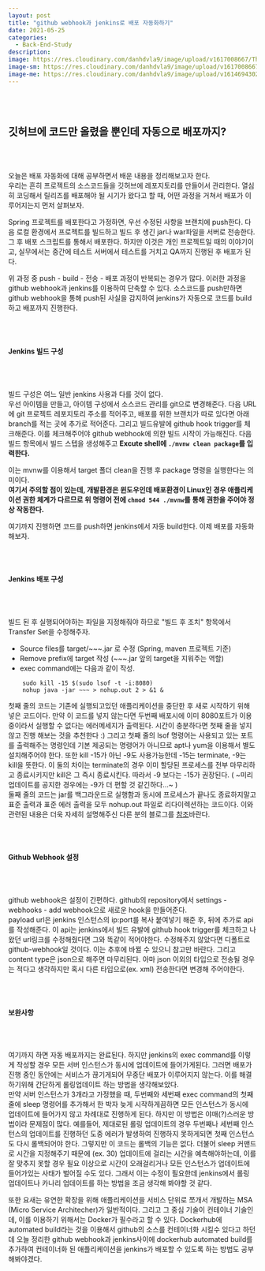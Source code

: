 ```yaml
---
layout: post	
title: "github webhook과 jenkins로 배포 자동화하기"
date: 2021-05-25
categories:
  - Back-End-Study
description:
image: https://res.cloudinary.com/danhdvla9/image/upload/v1617008667/Thumbnails/jenkins_vhzpmh.png
image-sm: https://res.cloudinary.com/danhdvla9/image/upload/v1617008667/Thumbnails/jenkins_vhzpmh.png
image-me: https://res.cloudinary.com/danhdvla9/image/upload/v1614694302/Blacksmith_vqd5bz.png
---
```


<br>
<br>

## 깃허브에 코드만 올렸을 뿐인데 자동으로 배포까지?

<br>
<br>

오늘은 배포 자동화에 대해 공부하면서 배운 내용을 정리해보고자 한다.  
우리는 흔히 프로젝트의 소스코드들을 깃허브에 레포지토리를 만들어서 관리한다. 열심히 코딩해서 릴리즈를 배포해야 될 시기가 왔다고 할 때, 어떤 과정을 거쳐서 배포가 이루어지는지 먼저 살펴보자.  

Spring 프로젝트를 배포한다고 가정하면, 우선 수정된 사항을 브랜치에 push한다. 
다음 로컬 환경에서 프로젝트를 빌드하고 빌드 후 생긴 jar나 war파일을 서버로 전송한다. 
그 후 배포 스크립트를 통해서 배포한다. 하지만 이것은 개인 프로젝트일 때의 이야기이고, 실무에서는 중간에 테스트 서버에서 테스트를 거치고 QA까지 진행된 후 배포가 된다. 

위 과정 중 push - build - 전송 - 배포 과정이 반복되는 경우가 많다. 이러한 과정을 github webhook과 jenkins를 이용하여 단축할 수 있다. 소스코드를 push만하면 github webhook을 통해 push된 사실을 감지하여 jenkins가 자동으로 코드를 build하고 배포까지 진행한다.

<br>
<br>

#### Jenkins 빌드 구성

<br>
<br>

빌드 구성은 여느 일반 jenkins 사용과 다를 것이 없다.  
우선 아이템을 만들고, 아이템 구성에서 소스코드 관리를 git으로 변경해준다. 다음 URL에 git 프로젝트 레포지토리 주소를 적어주고, 배포를 위한 브랜치가 따로 있다면 아래 branch를 적는 곳에 추가로 적어준다.
그리고 빌드유발에 github hook trigger를 체크해준다. 이를 체크해주어야 github webhook에 의한 빌드 시작이 가능해진다. 다음 빌드 항목에서 빌드 스텝을 생성해주고 **Excute shell에 `./mvnw clean package`를 입력한다.**  

이는 mvnw를 이용해서 target 폴더 clean을 진행 후 package 명령을 실행한다는 의미이다.  
**여기서 주의할 점이 있는데, 개발환경은 윈도우인데 배포환경이 Linux인 경우 애플리케이션 권한 체계가 다르므로 위 명령어 전에 `chmod 544 ./mvnw`를 통해 권한을 주어야 정상 작동한다.**  

여기까지 진행하면 코드를 push하면 jenkins에서 자동 build한다. 이제 배포를 자동화 해보자.  

<br>
<br>

#### Jenkins 배포 구성

<br>
<br>

빌드 된 후 실행되어야하는 파일을 지정해줘야 하므로 "빌드 후 조치" 항목에서 Transfer Set을 수정해주자.  

 - Source files를 target/~~~.jar 로 수정 (Spring, maven 프로젝트 기준)
 - Remove prefix에 target 작성 (~~~.jar 앞의 target을 지워주는 역할)
 - exec command에는 다음과 같이 작성.

```
	sudo kill -15 $(sudo lsof -t -i:8080)
	nohup java -jar ~~~ > nohup.out 2 > &1 &

```  

첫째 줄의 코드는 기존에 실행되고있던 애플리케이션을 중단한 후 새로 시작하기 위해 넣은 코드이다. 만약 이 코드를 넣지 않는다면 두번째 배포시에 이미 8080포트가 이용 중이라서 실행할 수 없다는 에러메세지가 출력된다. 시간이 충분하다면 첫째 줄을 넣지않고 진행 해보는 것을 추천한다 :) 그리고 첫째 줄의 lsof 명령어는 사용되고 있는 포트를 출력해주는 명령인데 기본 제공되는 명령어가 아니므로 apt나 yum을 이용해서 별도 설치해주어야 한다. 또한 kill -15가 아닌 -9도 사용가능한데 -15는 terminate, -9는 kill을 뜻한다. 이 둘의 차이는 terminate의 경우 이미 할당된 프로세스를 전부 마무리하고 종료시키지만 kill은 그 즉시 종료시킨다. 따라서 -9 보다는 -15가 권장된다. ( ~미리 업데이트를 공지한 경우에는 -9가 더 편할 것 같긴하다...~ )  
둘째 줄의 코드는 jar를 백그라운드로 실행함과 동시에 프로세스가 끝나도 종료하지말고 표준 출력과 표준 에러 출력을 모두 nohup.out 파일로 리다이렉션하는 코드이다. 이와 관련된 내용은 더욱 자세히 설명해주신 다른 분의 블로그를 [참조](https://joonyon.tistory.com/98)바란다.  

<br>
<br>

#### Github Webhook 설정 

<br>
<br>

github webhook은 설정이 간편하다. github의 repository에서 settings - webhooks - add webhook으로 새로운 hook을 만들어준다.  
payload url은 jenkins 인스턴스의 ip:port를 복사 붙여넣기 해준 후, 뒤에 추가로 api를 작성해준다. 이 api는 jenkins에서 빌드 유발에 github hook trigger를 체크하고 나왔던 url링크를 수정해줬다면 그와 똑같이 적어야한다. 수정해주지 않았다면 디폴트로 github-webhook일 것이다. 이는 추후에 바뀔 수 있으니 참고만 바란다. 그리고 content type은 json으로 해주면 마무리된다. 아마 json 이외의 타입으로 전송될 경우는 적다고 생각하지만 혹시 다른 타입으로(ex. xml) 전송한다면 변경해 주어야한다.

<br>
<br>

#### 보완사항

<br>
<br>

여기까지 하면 자동 배포까지는 완료된다. 하지만 jenkins의 exec command를 이렇게 작성할 경우 모든 서버 인스턴스가 동시에 업데이트에 들어가게된다. 그러면 배포가 진행 중인 동안에는 서비스가 끊기게되어 무중단 배포가 이루어지지 않는다. 이를 해결하기위해 간단하게 롤링업데이트 하는 방법을 생각해보았다.  
만약 서버 인스턴스가 3개라고 가정했을 때, 두번째와 세번째 exec command의 첫째줄에 sleep 명령어를 추가해서 한 박자 늦게 시작하게끔하면 모든 인스턴스가 동시에 업데이트에 들어가지 않고 차례대로 진행하게 된다. 하지만 이 방법은 야매(?)스러운 방법이라 문제점이 많다. 예를들어, 제대로된 롤링 업데이트의 경우 두번째나 세번째 인스턴스의 업데이트를 진행하던 도중 에러가 발생하여 진행하지 못하게되면 첫째 인스턴스도 다시 롤백되어야 한다. 그렇지만 이 코드는 롤백의 기능은 없다. 더불어 sleep 커맨드로 시간을 지정해주기 때문에 (ex. 30) 업데이트에 걸리는 시간을 예측해야하는데, 이를 잘 맞추지 못할 경우 필요 이상으로 시간이 오래걸리거나 모든 인스턴스가 업데이트에 들어가있는 사태가 벌어질 수도 있다.
그래서 이는 수정이 필요한데 jenkins에서 롤링 업데이트나 카나리 업데이트를 하는 방법을 조금 생각해 봐야할 것 같다.  

또한 요새는 유연한 확장을 위해 애플리케이션을 서비스 단위로 쪼개서 개발하는 MSA (Micro Service Architecher)가 일반적이다. 그리고 그 중심 기술이 컨테이너 기술인데, 이를 이용하기 위해서는 Docker가 필수라고 할 수 있다. Dockerhub에 automated build라는 것을 이용해서 github의 소스를 컨테이너화 시킬수 있다고 하던데 오늘 정리한 github webhook과 jenkins사이에 dockerhub automated build를 추가하여 컨테이너화 된 애플리케이션을 jenkins가 배포할 수 있도록 하는 방법도 공부해봐야겠다.